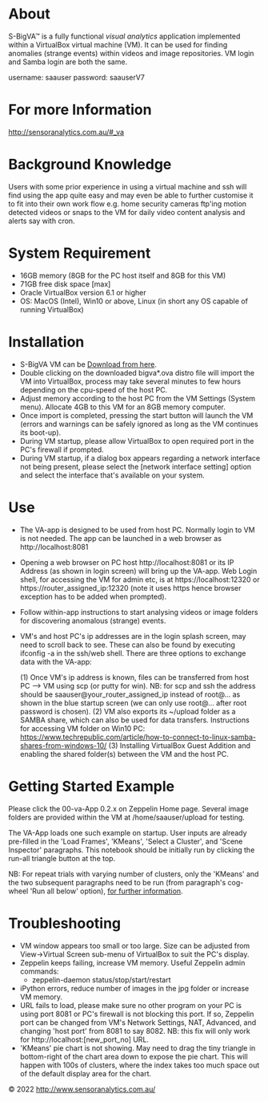 About
=====
S-BigVA™ is a fully functional *visual analytics* application implemented within a VirtualBox virtual machine (VM). It can be used for finding anomalies (strange events) within videos and image repositories. VM login and Samba login are both the same. 
<p>username: saauser password: saauserV7 

For more Information
====================
http://sensoranalytics.com.au/#_va

Background Knowledge
====================
Users with some prior experience in using a virtual machine and ssh will find using the app quite easy and may even be able to further customise it to fit into their own work flow e.g. home security cameras ftp'ing motion detected videos or snaps to the VM for daily video content analysis and alerts say with cron.

System Requirement
==================
- 16GB memory (8GB for the PC host itself and 8GB for this VM)
- 71GB free disk space [max]
- Oracle VirtualBox version 6.1 or higher
- OS: MacOS (Intel), Win10 or above, Linux (in short any OS capable of running VirtualBox)

Installation
============
[Download from here]: http://www.sensoranalytics.com.au/assets/html/va-download.html
- S-BigVA VM can be [Download from here].
- Double clicking on the downloaded bigva*.ova distro file will import the VM into VirtualBox, process may take several minutes to few hours depending on the cpu-speed of the host PC. 
- Adjust memory according to the host PC from the VM Settings (System menu). Allocate 4GB to this VM for an 8GB memory computer.
- Once import is completed, pressing the start button will launch the VM (errors and warnings can be safely ignored as long as the VM continues its boot-up).
- During VM startup, please allow VirtualBox to open required port in the PC's firewall if prompted.
- During VM startup, if a dialog box appears regarding a network interface not being present, please select the [network interface setting] option and select the interface that's available on your system.

Use
===
- The VA-app is designed to be used from host PC. Normally login to VM is not needed. The app can be launched in a web browser as http://localhost:8081 
- Opening a web browser on PC host http://localhost:8081 or its IP Address (as shown in login screen) will bring up the VA-app. Web Login shell, for accessing the VM for admin etc, is at https://localhost:12320 or https://router_assigned_ip:12320 (note it uses https hence browser exception has to be added when prompted).

- Follow within-app instructions to start analysing videos or image folders for discovering anomalous (strange) events.

- VM's and host PC's ip addresses are in the login splash screen, may need to scroll back to see. These can also be found by executing ifconfig -a in the ssh/web shell. There are three options to exchange data with the VA-app:

	(1) Once VM's ip address is known, files can be transferred from host PC --> VM using scp (or putty for win). NB: for scp and ssh the address should be saauser@your_router_assigned_ip instead of root@... as shown in the blue startup screen (we can only use root@... after root password is chosen).
	(2) VM also exports its ~/upload folder as a SAMBA share, which can also be used for data transfers.
Instructions for accessing VM folder on Win10 PC: https://www.techrepublic.com/article/how-to-connect-to-linux-samba-shares-from-windows-10/
	(3) Installing VirtualBox Guest Addition and enabling the shared folder(s) between the VM and the host PC.


Getting Started Example
=======================
Please click the 00-va-App 0.2.x on Zeppelin Home page. Several image folders are provided within the VM at /home/saauser/upload for testing. 

The VA-App loads one such example on startup. User inputs are already pre-filled in the 'Load Frames', 'KMeans', 'Select a Cluster', and 'Scene Inspector' paragraphs. This notebook should be initially run by clicking the run-all triangle button at the top. 

NB: For repeat trials with varying number of clusters, only the 'KMeans' and the two subsequent paragraphs need to be run (from paragraph's cog-wheel 'Run all below' option), [for further information].
							
[for further information]: http://sensoranalytics.com.au/#_va

Troubleshooting
===============
- VM window appears too small or too large. Size can be adjusted from View->Virtual Screen sub-menu of VirtualBox to suit the PC's display.
- Zeppelin keeps failing, increase VM memory. Useful Zeppelin admin commands:
	- zeppelin-daemon status/stop/start/restart
- iPython errors, reduce number of images in the jpg folder or increase VM memory.
- URL fails to load, please make sure no other program on your PC is using port 8081 or PC's firewall is not blocking this port. If so,  Zeppelin port can be changed from VM's Network Settings, NAT, Advanced, and changing 'host port' from 8081 to say 8082. NB: this fix will only work for http://localhost:[new_port_no] URL.
- 'KMeans' pie chart is not showing. May need to drag the tiny triangle in bottom-right of the chart area down to expose the pie chart. This will happen with 100s of clusters, where the index takes too much space out of the default display area for the chart. 

© 2022 http://www.sensoranalytics.com.au/
